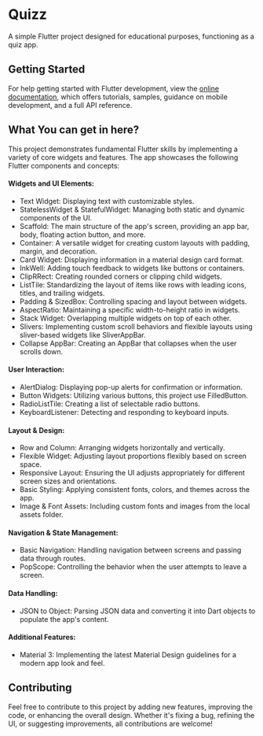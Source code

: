 # Quizz

A simple Flutter project designed for educational purposes, functioning as a quiz app.

## Getting Started

For help getting started with Flutter development, view the
[online documentation](https://docs.flutter.dev/), which offers tutorials,
samples, guidance on mobile development, and a full API reference.

## What You can get in here?

This project demonstrates fundamental Flutter skills by implementing a variety of core widgets and features. The app showcases the following Flutter components and concepts:

#### Widgets and UI Elements:

- Text Widget: Displaying text with customizable styles.
- StatelessWidget & StatefulWidget: Managing both static and dynamic components of the UI.
- Scaffold: The main structure of the app's screen, providing an app bar, body, floating action button, and more.
- Container: A versatile widget for creating custom layouts with padding, margin, and decoration.
- Card Widget: Displaying information in a material design card format.
- InkWell: Adding touch feedback to widgets like buttons or containers.
- ClipRRect: Creating rounded corners or clipping child widgets.
- ListTile: Standardizing the layout of items like rows with leading icons, titles, and trailing widgets.
- Padding & SizedBox: Controlling spacing and layout between widgets.
- AspectRatio: Maintaining a specific width-to-height ratio in widgets.
- Stack Widget: Overlapping multiple widgets on top of each other.
- Slivers: Implementing custom scroll behaviors and flexible layouts using sliver-based widgets like SliverAppBar.
- Collapse AppBar: Creating an AppBar that collapses when the user scrolls down.

#### User Interaction:

- AlertDialog: Displaying pop-up alerts for confirmation or information.
- Button Widgets: Utilizing various buttons, this project use FilledButton.
- RadioListTile: Creating a list of selectable radio buttons.
- KeyboardListener: Detecting and responding to keyboard inputs.

#### Layout & Design:

- Row and Column: Arranging widgets horizontally and vertically.
- Flexible Widget: Adjusting layout proportions flexibly based on screen space.
- Responsive Layout: Ensuring the UI adjusts appropriately for different screen sizes and orientations.
- Basic Styling: Applying consistent fonts, colors, and themes across the app.
- Image & Font Assets: Including custom fonts and images from the local assets folder.

#### Navigation & State Management:

- Basic Navigation: Handling navigation between screens and passing data through routes.
- PopScope: Controlling the behavior when the user attempts to leave a screen.

#### Data Handling:

- JSON to Object: Parsing JSON data and converting it into Dart objects to populate the app's content.

#### Additional Features:

- Material 3: Implementing the latest Material Design guidelines for a modern app look and feel.

## Contributing

Feel free to contribute to this project by adding new features, improving the code, or enhancing the overall design. Whether it's fixing a bug, refining the UI, or suggesting improvements, all contributions are welcome!
